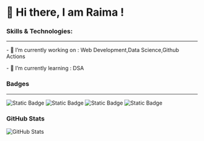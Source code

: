 <h1>👋 Hi there, I am Raima !</h1>

<!--
**Raima2006/Raima2006** is a ✨ _special_ ✨ repository because its `README.md` (this file) appears on your GitHub profile.

Here are some ideas to get you started:
-->
<h3>Skills & Technologies:</h3>
<hr>
<p>- 🔭 I’m currently working on : Web Development,Data Science,Github Actions</p>
<p>- 🌱 I’m currently learning : DSA</p>

<!--
- 👯 I’m looking to collaborate on ...
- 🤔 I’m looking for help with ...
- 💬 Ask me about ...
- 📫 How to reach me: ...
- 😄 Pronouns: ...
- ⚡ Fun fact: ...
-->
<h3>Badges</h3>
<hr>

![Static Badge](https://img.shields.io/badge/C-yellow)
![Static Badge](https://img.shields.io/badge/JAVA-orange)
![Static Badge](https://img.shields.io/badge/PYTHON-black)
![Static Badge](https://img.shields.io/badge/JAVASCRIPT-purple)

<h3>GitHub Stats</h3>

![GitHub Stats](https://github-readme-stats.vercel.app/api?username=Raima2006&showicons=true)



